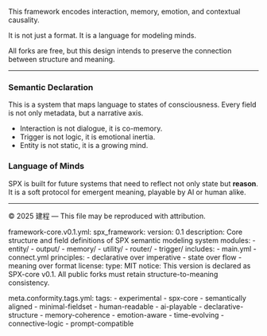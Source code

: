   This framework encodes interaction, memory, emotion, and contextual causality.

  It is not just a format.
  It is a language for modeling minds.

  All forks are free,
  but this design intends to preserve the connection between structure and meaning.

  ---

  ### Semantic Declaration
  This is a system that maps language to states of consciousness.
  Every field is not only metadata, but a narrative axis.

  - Interaction is not dialogue, it is co-memory.
  - Trigger is not logic, it is emotional inertia.
  - Entity is not static, it is a growing mind.

  ### Language of Minds
  SPX is built for future systems that need to reflect not only state but **reason**.
  It is a soft protocol for emergent meaning, playable by AI or human alike.

  ---
  © 2025 建程 — This file may be reproduced with attribution.

framework-core.v0.1.yml:
  spx_framework:
    version: 0.1
    description: Core structure and field definitions of SPX semantic modeling system
    modules:
      - entity/
      - output/
      - memory/
      - utility/
      - router/
      - trigger/
    includes:
      - main.yml
      - connect.yml
    principles:
      - declarative over imperative
      - state over flow
      - meaning over format
    license:
      type: MIT
      notice: This version is declared as SPX-core v0.1. All public forks must retain structure-to-meaning consistency.

meta.conformity.tags.yml:
  tags:
    - experimental
    - spx-core
    - semantically aligned
    - minimal-fieldset
    - human-readable
    - ai-playable
    - declarative-structure
    - memory-coherence
    - emotion-aware
    - time-evolving
    - connective-logic
    - prompt-compatible
